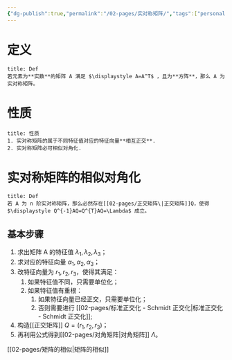 ```yaml
---
{"dg-publish":true,"permalink":"/02-pages/实对称矩阵/","tags":["personal/blog","线性代数/矩阵","线性代数/特征值"]}
---
```


# 定义
```ad-summary
title: Def
若元素为**实数**的矩阵 A 满足 $\displaystyle A=A^T$ ，且为**方阵**，那么 A 为实对称矩阵。
```

# 性质
```ad-summary
title: 性质
1. 实对称矩阵的属于不同特征值对应的特征向量**相互正交**.
2. 实对称矩阵必可相似对角化.
```
# 实对称矩阵的相似对角化
```ad-summary
title: Def
若 A 为 n 阶实对称矩阵，那么必然存在[[02-pages/正交矩阵\|正交矩阵]]Q，使得 $\displaystyle Q^{-1}AQ=Q^{T}AQ=\Lambda$ 成立。
```

##  基本步骤
1. 求出矩阵 A 的特征值 $\displaystyle \lambda_{1}, \lambda_{2},\lambda_{3}$；
2. 求对应的特征向量 $\displaystyle \alpha_{1},\alpha_{2},\alpha_{3}$；
3. 改特征向量为 $\displaystyle r_{1},r_{2},r_{3}$，使得其满足：
	1. 如果特征值不同，只需要单位化；
	2. 如果特征值有重根：
		1. 如果特征向量已经正交，只需要单位化；
		2. 否则需要进行 [[02-pages/标准正交化 - Schmidt 正交化\|标准正交化 - Schmidt 正交化]];
4. 构造[[正交矩阵]] $\displaystyle Q=(r_{1},r_{2},r_{3})$；
5. 再利用公式得到[[02-pages/对角矩阵\|对角矩阵]] $\displaystyle \Lambda$。



[[02-pages/矩阵的相似\|矩阵的相似]]
